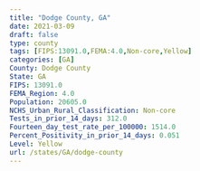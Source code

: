 ```yaml
---
title: "Dodge County, GA"
date: 2021-03-09
draft: false
type: county
tags: [FIPS:13091.0,FEMA:4.0,Non-core,Yellow]
categories: [GA]
County: Dodge County
State: GA
FIPS: 13091.0
FEMA_Region: 4.0
Population: 20605.0
NCHS_Urban_Rural_Classification: Non-core
Tests_in_prior_14_days: 312.0
Fourteen_day_test_rate_per_100000: 1514.0
Percent_Positivity_in_prior_14_days: 0.051
Level: Yellow
url: /states/GA/dodge-county
---
```



